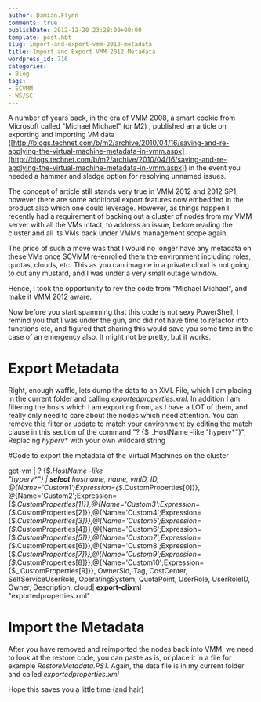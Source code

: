 ```yaml
---
author: Damian.Flynn
comments: true
publishDate: 2012-12-20 23:28:00+00:00
template: post.hbt
slug: import-and-export-vmm-2012-metadata
title: Import and Export VMM 2012 Metadata
wordpress_id: 716
categories:
- Blog
tags:
- SCVMM
- WS/SC
---
```


A number of years back, in the era of VMM 2008, a smart cookie from Microsoft called "Michael Michael" (or M2) , published an article on exporting and importing VM data ([http://blogs.technet.com/b/m2/archive/2010/04/16/saving-and-re-applying-the-virtual-machine-metadata-in-vmm.aspx](http://blogs.technet.com/b/m2/archive/2010/04/16/saving-and-re-applying-the-virtual-machine-metadata-in-vmm.aspx)) in the event you needed a hammer and sledge option for resolving unnamed issues.

The concept of article still stands very true in VMM 2012 and 2012 SP1, however there are some additional export features now embedded in the product also which one could leverage. However, as things happen I recently had a requirement of backing out a cluster of nodes from my VMM server with all the VMs intact, to address an issue, before reading the cluster and all its VMs back under VMMs management scope again.

The price of such a move was that I would no longer have any metadata on these VMs once SCVMM re-enrolled them the environment including roles, quotas, clouds, etc. This as you can imagine in a private cloud is not going to cut any mustard, and I was under a very small outage window.

Hence, I took the opportunity to rev the code from "Michael Michael", and make it VMM 2012 aware.

Now before you start spamming that this code is not sexy PowerShell, I remind you that I was under the gun, and did not have time to refactor into functions etc, and figured that sharing this would save you some time in the case of an emergency also. It might not be pretty, but it works.

# Export Metadata

Right, enough waffle, lets dump the data to an XML File, which I am placing in the current folder and calling _exportedproperties.xml_. In addition I am filtering the hosts which I am exporting from, as I have a LOT of them, and really only need to care about the nodes which need attention. You can remove this filter or update to match your environment by editing the match clause in this section of the command "? {$_.HostName -like "hyperv*"}", Replacing _hyperv*_ with your own wildcard string

#Code to export the metadata of the Virtual Machines on the cluster 

get-vm | ? {$_.HostName -like   
"hyperv*"} | **select** hostname, name, vmID, ID, @{Name='Custom1';Expression={$_.CustomProperties[0]}}, @{Name='Custom2';Expression={$_.CustomProperties[1]}},@{Name='Custom3';Expression={$_.CustomProperties[2]}},@{Name='Custom4';Expression={$_.CustomProperties[3]}},@{Name='Custom5';Expression={$_.CustomProperties[4]}},@{Name='Custom6';Expression={$_.CustomProperties[5]}},@{Name='Custom7';Expression={$_.CustomProperties[6]}},@{Name='Custom8';Expression={$_.CustomProperties[7]}},@{Name='Custom9';Expression={$_.CustomProperties[8]}},@{Name='Custom10';Expression={$_.CustomProperties[9]}}, OwnerSid, Tag, CostCenter, SelfServiceUserRole, OperatingSystem, QuotaPoint, UserRole, UserRoleID, Owner, Description, cloud| **export-clixml**   
"exportedproperties.xml"   


# Import the Metadata

After you have removed and reimported the nodes back into VMM, we need to look at the restore code, you can paste as is, or place it in a file for example _RestoreMetadata.PS1_. Again, the data file is in my current folder and called _exportedproperties.xml_

Hope this saves you a little time (and hair)
